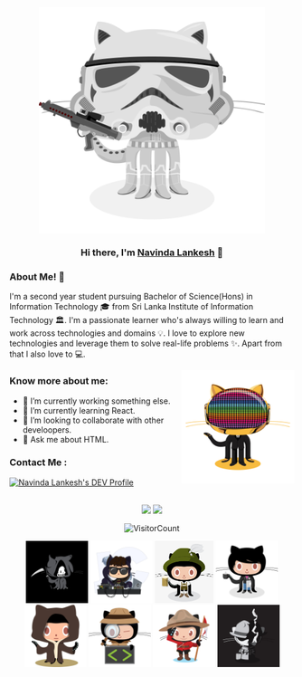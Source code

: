 <div align="center">
<img align="center" alt="GIF" height="400px" src="https://github.com/paradocx96/paradocx96/blob/main/images/stormtroopocat.png" />

### Hi there, I'm [Navinda Lankesh](https://github.com/paradocx96) 👋
</div>

### About Me! 🤩 &nbsp;

I'm a second year student pursuing Bachelor of Science(Hons) in Information Technology 🎓 from Sri Lanka Institute of Information Technology 🏛. I'm a passionate learner who's always willing to learn and work across technologies and domains 💡. I love to explore new technologies and leverage them to solve real-life problems ✨. Apart from that I also love to 💻. 

<img align="right" height="200" width="200" alt="GIF" src="https://github.com/paradocx96/paradocx96/blob/main/images/daftpunktocat-guy.gif" />

### Know more about me:
- 🔭 I’m currently working something else.
- 🌱 I’m currently learning React.
- 👯 I’m looking to collaborate with other develoopers.
- 💬 Ask me about HTML.   
    
### Contact Me :
<a href="https://dev.to/paradocx96">
  <img src="https://d2fltix0v2e0sb.cloudfront.net/dev-badge.svg" alt="Navinda Lankesh's DEV Profile" height="30" width="30">
</a>
<br />
<br />

<div align="center">
<p>
<img width="50%" src="https://github-readme-stats.vercel.app/api?username=paradocx96&bg_color=30,e96443,904e95&title_color=fff&text_color=fff&include_all_commits=true" />
<img width="42%" src="https://github-readme-stats.anuraghazra1.vercel.app/api/top-langs/?username=paradocx96&layout=compact&bg_color=30,e96443,904e95&title_color=fff&text_color=fff" />
</p>


![VisitorCount](https://profile-counter.glitch.me/{paradocx96}/count.svg)

</div>

<p align="center">
  <img src="https://github.com/paradocx96/paradocx96/blob/main/images/grim-repo.jpg" height="110px">
  <img src="https://github.com/paradocx96/paradocx96/blob/main/images/catstello.png" height="110px">
  <img src="https://github.com/paradocx96/paradocx96/blob/main/images/543-5431552_oktobercat-github-octocat.png" height="110px">
  <img src="https://github.com/paradocx96/paradocx96/blob/main/images/codercat.jpg" height="110px">
  <img src="https://github.com/paradocx96/paradocx96/blob/main/images/dcef3abedf0e0761203aaeb85886a6f3.jpg" height="110px">
  <img src="https://github.com/paradocx96/paradocx96/blob/main/images/inspectocat.jpg" height="110px">
  <img src="https://github.com/paradocx96/paradocx96/blob/main/images/mountietocat.png" height="110px">
  <img src="https://github.com/paradocx96/paradocx96/blob/main/images/privateinvestocat.jpg" height="110px">  
 </p>


<!--
**paradocx96/paradocx96** is a ✨ _special_ ✨ repository because its `README.md` (this file) appears on your GitHub profile.

[![Navinda Lankesh's DEV Profile](https://d2fltix0v2e0sb.cloudfront.net/dev-badge.svg)](https://dev.to/paradocx96)

![github stats](https://github-readme-stats.vercel.app/api?username=paradocx96&bg_color=30,e96443,904e95&title_color=fff&text_color=fff&include_all_commits=true)

![github stats](https://github-readme-stats.anuraghazra1.vercel.app/api/top-langs/?username=paradocx96&layout=compact&bg_color=30,e96443,904e95&title_color=fff&text_color=fff)

Here are some ideas to get you started:

- 🔭 I’m currently working on ...
- 🌱 I’m currently learning ...
- 👯 I’m looking to collaborate on ...
- 🤔 I’m looking for help with ...
- 💬 Ask me about ...
- 📫 How to reach me: ...
- 😄 Pronouns: ...
- ⚡ Fun fact: ...

![github stats](https://github-readme-stats.vercel.app/api?username=paradocx96&theme=blueberry)

![1](https://github-readme-stats.vercel.app/api/top-langs/?username=paradocx96&theme=blue-green)

![github stats](https://github-readme-stats.vercel.app/api?username=paradocx96&show_icons=true&include_all_commits=true&theme=radical)

![1](https://github-readme-stats.anuraghazra1.vercel.app/api/top-langs/?username=paradocx96&layout=compact&theme=radical)

<img width="60%" src="https://github-readme-stats.vercel.app/api?username=paradocx96&show_icons=true&include_all_commits=true&theme=radical" />

**Visitors Count**
-->
